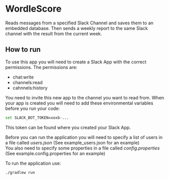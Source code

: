 # WordleScore

Reads messages from a specified Slack Channel and saves them to an embedded database. Then sends a weekly report to the same Slack channel with the result from the current week.

## How to run

To use this app you will need to create a Slack App with the correct permissions. The permissions are:
- chat:write
- channels:read
- cahnnels:history

You need to invite this new app to the channel you want to read from.
When your app is created you will need to add these environmental variables before you run your code:
```bash
set SLACK_BOT_TOKEN=xoxb-...
```
This token can be found where you created your Slack App.

Before you can run the application you will need to specify a list of users in a file called *users.json* (See example_users.json for an example)\
You also need to specify some properties in a file called *config.properties* (See example.config.properties for an example)

To run the application use:
```bash
./gradlew run
```
